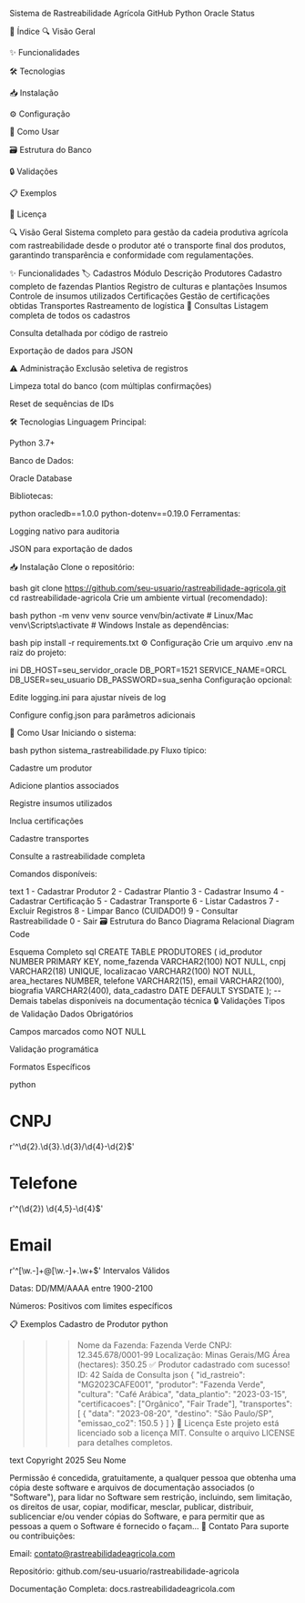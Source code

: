 Sistema de Rastreabilidade Agrícola
GitHub
Python
Oracle
Status

📑 Índice
🔍 Visão Geral

✨ Funcionalidades

🛠️ Tecnologias

📥 Instalação

⚙️ Configuração

🚀 Como Usar

🗃️ Estrutura do Banco

🔒 Validações

📋 Exemplos

📄 Licença

🔍 Visão Geral
Sistema completo para gestão da cadeia produtiva agrícola com rastreabilidade desde o produtor até o transporte final dos produtos, garantindo transparência e conformidade com regulamentações.

✨ Funcionalidades
🏷️ Cadastros
Módulo	Descrição
Produtores	Cadastro completo de fazendas
Plantios	Registro de culturas e plantações
Insumos	Controle de insumos utilizados
Certificações	Gestão de certificações obtidas
Transportes	Rastreamento de logística
🔎 Consultas
Listagem completa de todos os cadastros

Consulta detalhada por código de rastreio

Exportação de dados para JSON

⚠️ Administração
Exclusão seletiva de registros

Limpeza total do banco (com múltiplas confirmações)

Reset de sequências de IDs

🛠️ Tecnologias
Linguagem Principal:

Python 3.7+

Banco de Dados:

Oracle Database

Bibliotecas:

python
oracledb==1.0.0
python-dotenv==0.19.0
Ferramentas:

Logging nativo para auditoria

JSON para exportação de dados

📥 Instalação
Clone o repositório:

bash
git clone https://github.com/seu-usuario/rastreabilidade-agricola.git
cd rastreabilidade-agricola
Crie um ambiente virtual (recomendado):

bash
python -m venv venv
source venv/bin/activate  # Linux/Mac
venv\Scripts\activate    # Windows
Instale as dependências:

bash
pip install -r requirements.txt
⚙️ Configuração
Crie um arquivo .env na raiz do projeto:

ini
DB_HOST=seu_servidor_oracle
DB_PORT=1521
SERVICE_NAME=ORCL
DB_USER=seu_usuario
DB_PASSWORD=sua_senha
Configuração opcional:

Edite logging.ini para ajustar níveis de log

Configure config.json para parâmetros adicionais

🚀 Como Usar
Iniciando o sistema:

bash
python sistema_rastreabilidade.py
Fluxo típico:

Cadastre um produtor

Adicione plantios associados

Registre insumos utilizados

Inclua certificações

Cadastre transportes

Consulte a rastreabilidade completa

Comandos disponíveis:

text
1 - Cadastrar Produtor
2 - Cadastrar Plantio
3 - Cadastrar Insumo
4 - Cadastrar Certificação
5 - Cadastrar Transporte
6 - Listar Cadastros
7 - Excluir Registros
8 - Limpar Banco (CUIDADO!)
9 - Consultar Rastreabilidade
0 - Sair
🗃️ Estrutura do Banco
Diagrama Relacional
Diagram
Code









Esquema Completo
sql
CREATE TABLE PRODUTORES (
    id_produtor NUMBER PRIMARY KEY,
    nome_fazenda VARCHAR2(100) NOT NULL,
    cnpj VARCHAR2(18) UNIQUE,
    localizacao VARCHAR2(100) NOT NULL,
    area_hectares NUMBER,
    telefone VARCHAR2(15),
    email VARCHAR2(100),
    biografia VARCHAR2(400),
    data_cadastro DATE DEFAULT SYSDATE
);
-- Demais tabelas disponíveis na documentação técnica
🔒 Validações
Tipos de Validação
Dados Obrigatórios

Campos marcados como NOT NULL

Validação programática

Formatos Específicos

python
# CNPJ
r'^\d{2}\.\d{3}\.\d{3}/\d{4}-\d{2}$'

# Telefone
r'^\(\d{2}\) \d{4,5}-\d{4}$'

# Email
r'^[\w.-]+@[\w.-]+\.\w+$'
Intervalos Válidos

Datas: DD/MM/AAAA entre 1900-2100

Números: Positivos com limites específicos

📋 Exemplos
Cadastro de Produtor
python
>>> Nome da Fazenda: Fazenda Verde
>>> CNPJ: 12.345.678/0001-99
>>> Localização: Minas Gerais/MG
>>> Área (hectares): 350.25
✅ Produtor cadastrado com sucesso! ID: 42
Saída de Consulta
json
{
  "id_rastreio": "MG2023CAFE001",
  "produtor": "Fazenda Verde",
  "cultura": "Café Arábica",
  "data_plantio": "2023-03-15",
  "certificacoes": ["Orgânico", "Fair Trade"],
  "transportes": [
    {
      "data": "2023-08-20",
      "destino": "São Paulo/SP",
      "emissao_co2": 150.5
    }
  ]
}
📄 Licença
Este projeto está licenciado sob a licença MIT. Consulte o arquivo LICENSE para detalhes completos.

text
Copyright 2025 Seu Nome

Permissão é concedida, gratuitamente, a qualquer pessoa que obtenha uma cópia
deste software e arquivos de documentação associados (o "Software"), para lidar
no Software sem restrição, incluindo, sem limitação, os direitos de usar, copiar,
modificar, mesclar, publicar, distribuir, sublicenciar e/ou vender cópias do
Software, e para permitir que as pessoas a quem o Software é fornecido o façam...
📧 Contato
Para suporte ou contribuições:

Email: contato@rastreabilidadeagricola.com

Repositório: github.com/seu-usuario/rastreabilidade-agricola

Documentação Completa: docs.rastreabilidadeagricola.com
